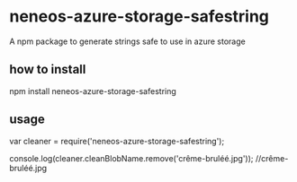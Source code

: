 # neneos-azure-storage-safestring
A npm package to generate strings safe to use in azure storage

## how to install
npm install neneos-azure-storage-safestring

## usage

var cleaner = require('neneos-azure-storage-safestring');
 
console.log(cleaner.cleanBlobName.remove('crême-bruléé.jpg')); //crême-bruléé.jpg
